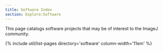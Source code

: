 ```yaml
---
title: Software Index
section: Explore:Software
---
```


This page catalogs software projects that may be of interest to the ImageJ community.

{% include util/list-pages directory='software' column-width='11em' %}
